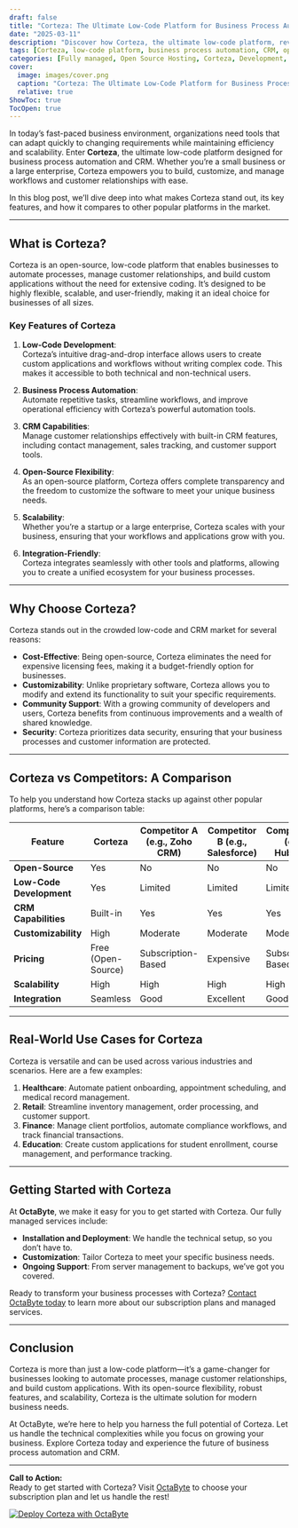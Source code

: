 ```yaml
---
draft: false
title: "Corteza: The Ultimate Low-Code Platform for Business Process Automation and CRM"
date: "2025-03-11"
description: "Discover how Corteza, the ultimate low-code platform, revolutionizes business process automation and CRM. Learn why it’s the perfect choice for businesses seeking flexibility, scalability, and efficiency in managing workflows and customer relationships."
tags: [Corteza, low-code platform, business process automation, CRM, open-source software, workflow management, Corteza vs competitors, low-code development, business automation tools, open-source CRM]
categories: [Fully managed, Open Source Hosting, Corteza, Development, Dev Tools]
cover:
  image: images/cover.png
  caption: "Corteza: The Ultimate Low-Code Platform for Business Process Automation and CRM"
  relative: true
ShowToc: true
TocOpen: true
---
```



In today’s fast-paced business environment, organizations need tools that can adapt quickly to changing requirements while maintaining efficiency and scalability. Enter **Corteza**, the ultimate low-code platform designed for business process automation and CRM. Whether you’re a small business or a large enterprise, Corteza empowers you to build, customize, and manage workflows and customer relationships with ease.

In this blog post, we’ll dive deep into what makes Corteza stand out, its key features, and how it compares to other popular platforms in the market.

---

## What is Corteza?

Corteza is an open-source, low-code platform that enables businesses to automate processes, manage customer relationships, and build custom applications without the need for extensive coding. It’s designed to be highly flexible, scalable, and user-friendly, making it an ideal choice for businesses of all sizes.

### Key Features of Corteza

1. **Low-Code Development**:  
   Corteza’s intuitive drag-and-drop interface allows users to create custom applications and workflows without writing complex code. This makes it accessible to both technical and non-technical users.

2. **Business Process Automation**:  
   Automate repetitive tasks, streamline workflows, and improve operational efficiency with Corteza’s powerful automation tools.

3. **CRM Capabilities**:  
   Manage customer relationships effectively with built-in CRM features, including contact management, sales tracking, and customer support tools.

4. **Open-Source Flexibility**:  
   As an open-source platform, Corteza offers complete transparency and the freedom to customize the software to meet your unique business needs.

5. **Scalability**:  
   Whether you’re a startup or a large enterprise, Corteza scales with your business, ensuring that your workflows and applications grow with you.

6. **Integration-Friendly**:  
   Corteza integrates seamlessly with other tools and platforms, allowing you to create a unified ecosystem for your business processes.

---

## Why Choose Corteza?

Corteza stands out in the crowded low-code and CRM market for several reasons:

- **Cost-Effective**: Being open-source, Corteza eliminates the need for expensive licensing fees, making it a budget-friendly option for businesses.
- **Customizability**: Unlike proprietary software, Corteza allows you to modify and extend its functionality to suit your specific requirements.
- **Community Support**: With a growing community of developers and users, Corteza benefits from continuous improvements and a wealth of shared knowledge.
- **Security**: Corteza prioritizes data security, ensuring that your business processes and customer information are protected.

---

## Corteza vs Competitors: A Comparison

To help you understand how Corteza stacks up against other popular platforms, here’s a comparison table:

| Feature                  | Corteza               | Competitor A (e.g., Zoho CRM) | Competitor B (e.g., Salesforce) | Competitor C (e.g., HubSpot) |
|--------------------------|-----------------------|-------------------------------|----------------------------------|-------------------------------|
| **Open-Source**          | Yes                   | No                            | No                               | No                            |
| **Low-Code Development** | Yes                   | Limited                       | Limited                          | Limited                       |
| **CRM Capabilities**     | Built-in              | Yes                           | Yes                              | Yes                           |
| **Customizability**      | High                  | Moderate                      | Moderate                         | Moderate                      |
| **Pricing**              | Free (Open-Source)    | Subscription-Based            | Expensive                        | Subscription-Based            |
| **Scalability**          | High                  | High                          | High                             | High                          |
| **Integration**          | Seamless              | Good                          | Excellent                        | Good                          |

---

## Real-World Use Cases for Corteza

Corteza is versatile and can be used across various industries and scenarios. Here are a few examples:

1. **Healthcare**: Automate patient onboarding, appointment scheduling, and medical record management.
2. **Retail**: Streamline inventory management, order processing, and customer support.
3. **Finance**: Manage client portfolios, automate compliance workflows, and track financial transactions.
4. **Education**: Create custom applications for student enrollment, course management, and performance tracking.

---

## Getting Started with Corteza

At **OctaByte**, we make it easy for you to get started with Corteza. Our fully managed services include:

- **Installation and Deployment**: We handle the technical setup, so you don’t have to.
- **Customization**: Tailor Corteza to meet your specific business needs.
- **Ongoing Support**: From server management to backups, we’ve got you covered.

Ready to transform your business processes with Corteza? [Contact OctaByte today](https://octabyte.io) to learn more about our subscription plans and managed services.

---

## Conclusion

Corteza is more than just a low-code platform—it’s a game-changer for businesses looking to automate processes, manage customer relationships, and build custom applications. With its open-source flexibility, robust features, and scalability, Corteza is the ultimate solution for modern business needs.

At OctaByte, we’re here to help you harness the full potential of Corteza. Let us handle the technical complexities while you focus on growing your business. Explore Corteza today and experience the future of business process automation and CRM.

---

**Call to Action:**  
Ready to get started with Corteza? Visit [OctaByte](https://octabyte.io) to choose your subscription plan and let us handle the rest!

[![Deploy Corteza with OctaByte](/images/deploy-on-octabyte.png)](https://octabyte.io/fully-managed-open-source-services/development/dev-tools/corteza)